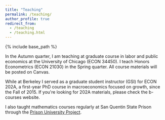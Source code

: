 ```yaml
---
title: "Teaching"
permalink: /teaching/
author_profile: true
redirect_from:
  - /teaching
  - /teaching.html
---
```


{% include base_path %}

In the Autumn quarter, I am teaching at graduate course in labor and public economics at the University of Chicago (ECON 34450). I teach Honors Econometrics (ECON 21030) in the Spring quarter.  All course materials will be posted on Canvas. 

While at Berkeley I served as a graduate student instructor (GSI) for ECON 202A, a first-year PhD course in macroeconomics focused on growth, 
since the Fall of 2015. If you're looking for 202A materials, please check the b-courses website.

I also taught mathematics courses regularly at San Quentin State Prison through the [Prison University Project](https://prisonuniversityproject.org/). 
